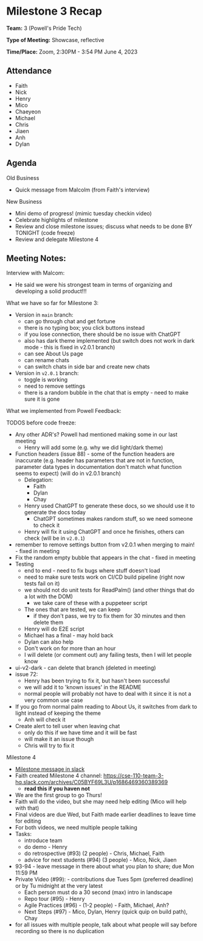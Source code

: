 # Milestone 3 Recap

**Team:** 3 (Powell's Pride Tech)

**Type of Meeting:** Showcase, reflective

**Time/Place:** Zoom, 2:30PM - 3:54 PM June 4, 2023

## Attendance

* Faith
* Nick
* Henry
* Mico
* Chaeyeon
* Michael
* Chris
* Jiaen
* Anh
* Dylan

## Agenda

Old Business
* Quick message from Malcolm (from Faith's interview)

New Business
* Mini demo of progress! (mimic tuesday checkin video)
* Celebrate highlights of milestone
* Review and close milestone issues; discuss what needs to be done BY TONIGHT (code freeze)
* Review and delegate Milestone 4

## Meeting Notes:

Interview with Malcom:
* He said we were his strongest team in terms of organizing and developing a solid product!!!

What we have so far for Milestone 3: 
* Version in `main` branch:
  * can go through chat and get fortune
  * there is no typing box; you click buttons instead
  * if you lose connection, there should be no issue with ChatGPT
  * also has dark theme implemented (but switch does not work in dark mode - this is fixed in v2.0.1 branch)
  * can see About Us page
  * can rename chats
  * can switch chats in side bar and create new chats
* Version in `v2.0.1` branch:
  * toggle is working
  * need to remove settings
  * there is a random bubble in the chat that is empty - need to make sure it is gone

What we implemented from Powell Feedback:


TODOS before code freeze:
* Any other ADR's? Powell had mentioned making some in our last meeting 
  * Henry will add some (e.g. why we did light/dark theme)
* Function headers (issue 88) - some of the function headers are inaccurate (e.g. header has parameters that are not in function, parameter data types in documentation don't match what function seems to expect) (will do in v2.0.1 branch)
  * Delegation: 
    * Faith
    * Dylan
    * Chay
  * Henry used ChatGPT to generate these docs, so we should use it to generate the docs today
    * ChatGPT sometimes makes random stuff, so we need someone to check it
  * Henry will fix it using ChatGPT and once he finishes, others can check (will be in `v2.0.1`)
* remember to remove settings button from v2.0.1 when merging to main! - fixed in meeting
* Fix the random empty bubble that appears in the chat - fixed in meeting
* Testing
  * end to end - need to fix bugs where stuff doesn't load
  * need to make sure tests work on CI/CD build pipeline (right now tests fail on it)
  * we should not do unit tests for ReadPalm() (and other things that do a lot with the DOM)
    * we take care of these with a puppeteer script
  * The ones that are tested, we can keep
    * if they don't pass, we try to fix them for 30 minutes and then delete them
  * Henry will do E2E script
  * Michael has a final - may hold back
  * Dylan can also help
  * Don't work on for more than an hour
  * I will delete (or comment out) any failing tests, then I will let people know
* ui-v2-dark - can delete that branch (deleted in meeting)
* issue 72:
  * Henry has been trying to fix it, but hasn't been successful
  * we will add it to 'known issues' in the README
  * normal people will probably not have to deal with it since it is not a very common use case
* If you go from normal palm reading to About Us, it switches from dark to light instead of keeping the theme
  * Anh will check it
* Create alert to tell user when leaving chat
  * only do this if we have time and it will be fast
  * will make it an issue though
  * Chris will try to fix it

Milestone 4
* [Milestone message in slack](https://cse-110-team-3-hq.slack.com/archives/C05BYF69L3U/p1686469360389369)
* Faith created Milestone 4 channel: https://cse-110-team-3-hq.slack.com/archives/C05BYF69L3U/p1686469360389369
  * **read this if you haven not**
* We are the first group to go Thurs!
* Faith will do the video, but she may need help editing (Mico will help with that)
* Final videos are due Wed, but Faith made earlier deadlines to leave time for editing
* For both videos, we need multiple people talking
* Tasks:
  * introduce team
  * do demo - Henry
  * do retrospective (#93) (2 people) - Chris, Michael, Faith
  * advice for next students (#94) (3 people) - Mico, Nick, Jiaen
* 93-94 - leave message in there about what you plan to share; due Mon 11:59 PM
* Private Video (#99): - contributions due Tues 5pm (preferred deadline) or by Tu midnight at the very latest
  * Each person must do a 30 second (max) intro in landscape
  * Repo tour (#95) - Henry
  * Agile Practices (#96) - (1-2 people) - Faith, Michael, Anh?
  * Next Steps (#97) - Mico, Dylan, Henry (quick quip on build path), Chay
* for all issues with multiple people, talk about what people will say before recording so there is no duplication
